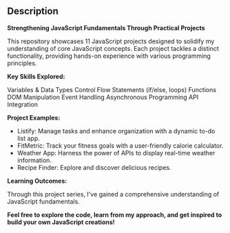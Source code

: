 ## Description
**Strengthening JavaScript Fundamentals Through Practical Projects**

This repository showcases 11 JavaScript projects designed to solidify my understanding of core JavaScript concepts. Each project tackles a distinct functionality, providing hands-on experience with various programming principles.

**Key Skills Explored:**

Variables & Data Types
Control Flow Statements (if/else, loops)
Functions
DOM Manipulation
Event Handling
Asynchronous Programming
API Integration

**Project Examples:**

* Listify: Manage tasks and enhance organization with a dynamic to-do list app.
* FitMetric: Track your fitness goals with a user-friendly calorie calculator.
* Weather App: Harness the power of APIs to display real-time weather information.
* Recipe Finder: Explore and discover delicious recipes.

**Learning Outcomes:**

Through this project series, I've gained a comprehensive understanding of JavaScript fundamentals.

**Feel free to explore the code, learn from my approach, and get inspired to build your own JavaScript creations!**
